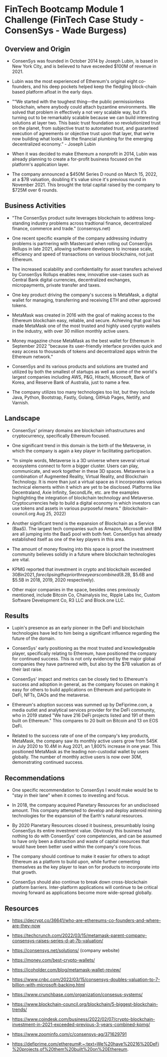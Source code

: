 # FinTech Bootcamp Module 1 Challenge (FinTech Case Study - ConsenSys - Wade Burgess)

## Overview and Origin

* ConsenSys was founded in October 2014 by Joseph Lubin, is based in New York City, and is believed to have exceeded $100M of revenue in 2021.

* Lubin was the most experienced of Ethereum's original eight co-founders, and his deep pockets helped keep the fledgling block-chain based platform afloat in the early days.

* "“We started with the toughest thing—the public permissionless blockchain, where anybody could attach byzantine environments. We solved that problem in effectively a not very scalable way, but it’s turning out to be remarkably scalable because we can build interesting solutions at layer two. This basic trust foundation so revolutionized trust on the planet, from subjective trust to automated trust, and guaranteed execution of agreements or objective trust upon that layer, that we’re now building what looks like the financial plumbing for the emerging decentralized economy.” - Joseph Lubin

* When it was decided to make Ethereum a nonprofit in 2014, Lubin was already planning to create a for-profit business focused on the platform's application layer.

* The company announced a $450M Series D round on March 15, 2022, at a $7B valuation, doubling it's value since it's previous round in November 2021.  This brought the total capital raised by the company to $725M over 6 rounds.


## Business Activities

* "The ConsenSys product suite leverages blockchain to address long-standing industry problems across tradtional finance, decentralized finance, commerce and trade." (consensys.net)

* One recent specific example of the company addressing industry problems is partnering with Mastercard when rolling out ConsenSys Rollups in late 2021, allowing software developers to increase scale, efficiency and speed of transactions on various  blockchains, not just Ethereum. 

* The increased scalability and confidentiality for asset transfers acheived by ConsenSys Rollups enables new, innovative use-cases such as Central Bank digital currencies, decentralized exchanges, micropayments, private transfer and taxes.

* One key product driving the company's success is MetaMask, a digital wallet for managing, transferring and receiving ETH and other approved tokens.

* MetaMask was created in 2016 with the goal of making access to the Ethereum blockchain easy, reliable, and secure.  Achieving that goal has made MetaMask one of the most trusted and highly used cyrpto wallets in the industry, with over 30 million monthly active users.

* Money magazine chose MetaMask as the best wallet for Ethereum in September 2022 "because its user-friendly interface provides quick and easy access to thousands of tokens and decentralized apps witnin the Ethereum network."

* ConsenSys and its various products and solutions are trusted and utilized by both the smallest of startups as well as some of the world's largest companies including AWS, P&G, Hitachi, Microsoft, Bank of Korea, and Reserve Bank of Australia, just to name a few.

* The company utilizes too many technologies too list, but they include Java, Python, Bootstrap, Fastly, Golang, GitHub Pages, Netlify, and Varnish. 

## Landscape

* ConsenSys' primary domains are blockchain infrastructures and cryptocurrency, specifically Ethereum focused.

* One significant trend in this domain is the birth of the Metaverse, in which the company is again a key player in facilitating participation. 

* "In simple words, Metaverse is a 3D universe where several virtual ecosystems connect to form a bigger cluster. Users can play, communicate, and work together in these 3D spaces. Metaverse is a combination of Augmented Reality, Virtual Reality, and Blockchain Technology. It is more than just a virtual space as it incorporates various technical elements within it which are yet to be disclosed. Platforms like Decentraland, Axie Infinity, SecondLife, etc. are the examples highlighting the integration of blockchain technology and Metaverse. Cryptocurrencies help to build a digital economy in which investors can use tokens and assets in various purposeful means." (blockchain-council.org Aug 25, 2022)

* Another significant trend is the expansion of Blockchain as a Service (BaaS).  The largest tech companies such as Amazon, Microsoft and IBM are all jumping into the BaaS pool with both feet.  ConsenSys has already established itself as one of the key players in this area.

* The amount of money flowing into this space is proof the investment community believes solidly in a future where blockchain technologies are vital.

* KPMG reported that investment in crypto and blockchain exceeded $30B in 2021, far eclipsing the prior three years combined ($8.2B, $5.6B and $5.5B in 2018, 2019, 2020 respectively).

* Other major companies in the space, besides ones previously mentioned, include Bitcoin Co, Chainalysis Inc, Ripple Labs Inc, Custom Software Development Co, R3 LLC and Block.one LLC.


## Results

* Lupin's presence as an early pioneer in the DeFi and blockchain technologies have led to him being a significant influence regarding the future of the domain.

* ConsenSys' early positioning as the most trusted and knowledgeable player, specifically relating to Ethereum, have positioned the company for continued success.  This is not only evidenced by the major global companies they have partnered with, but also by the $7B valuation as of their last raise. 

* ConsenSys' impact and metrics can be closely tied to Ethereum's success and adoption in general, as the company focuses on making it easy for others to build applications on Ethereum and participate in DeFi, NFTs, DAOs and the metaverse.

* Ethereum's adoption success was summed up by DeFiprime.com, a media outlet and analytical services provider for the DeFi community, who in 2019 stated "We have 216 DeFi projects listed and 191 of them built on Ethereum." This compares to 20 built on Bitcoin and 13 on EOS DeFi.

* Related to the success rate of one of the company's key products, MetaMask, the company saw its monthly active users grow from 545K in July 2020 to 10.4M in Aug 2021, an 1,800% increase in one year.  This positioned MetaMask as the leading non-custodial wallet by users globally.  The number of monthly active users is now over 30M, demonstrating continued success.


## Recommendations

* One specific recommendation to ConsenSys I would make would be to "stay in their lane" when it comes to investing and focus.  

* In 2018, the company acquired Planetary Resources for an undisclosed amount.  This company attempted to develop and deploy asteroid mining technologies for the expansion of the Earth's natural resources.

* By 2020 Planetary Resources closed it business, presumbably losing ConsenSys its entire investment value.  Obviously this business had nothing to do with ConsenSys' core competencies, and can be assumed to have only been a distraction and waste of capital resources that would have been better used within the company's core focus.

* The company should continue to make it easier for others to adopt Ethereum as a platform to build upon, while further cementing themselves as the key player to lean on for products to incorporate into that growth.

* ConsenSys should also continue to break down cross-blockchain platform barriers.  Inter-platform applications will continue to be critical moving forward as applications become more wide-spread globally.



## Resources

* https://decrypt.co/36641/who-are-ethereums-co-founders-and-where-are-they-now

* https://techcrunch.com/2022/03/15/metamask-parent-company-consensys-raises-series-d-at-7b-valuation/

* https://consensys.net/solutions/ (company website)

* https://money.com/best-crypto-wallets/

* https://icoholder.com/blog/metamask-wallet-review/

* https://www.cnbc.com/2022/03/15/consensys-doubles-valuation-to-7-billion-with-microsoft-backing.html

* https://www.crunchbase.com/organization/consesus-systems/

* https://www.blockchain-council.org/blockchain/5-biggest-blockchain-trends/

* https://www.coindesk.com/business/2022/02/07/crypto-blockchain-investment-in-2021-exceeded-previous-3-years-combined-kpmg/

* https://www.zoominfo.com/c/consensys-ag/371629791

* https://defiprime.com/ethereum#:~:text=We%20have%20216%20DeFi%20projects,of%20them%20built%20on%20Ethereum.